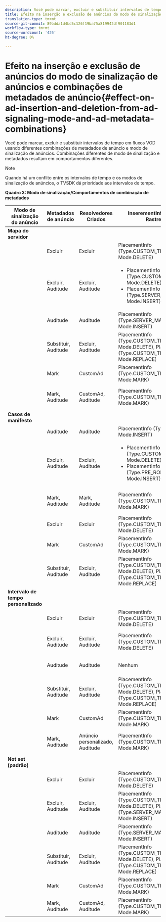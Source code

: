```yaml
---
description: Você pode marcar, excluir e substituir intervalos de tempo em fluxos VOD usando diferentes combinações de metadados de anúncio e modo de sinalização de anúncios. Combinações diferentes de modo de sinalização e metadados resultam em comportamentos diferentes.
title: Efeito na inserção e exclusão de anúncios do modo de sinalização de anúncios e combinações de metadados de anúncios
translation-type: tm+mt
source-git-commit: 89bdda1d4bd5c126f19ba75a819942df901183d1
workflow-type: tm+mt
source-wordcount: '426'
ht-degree: 0%

---
```



# Efeito na inserção e exclusão de anúncios do modo de sinalização de anúncios e combinações de metadados de anúncio{#effect-on-ad-insertion-and-deletion-from-ad-signaling-mode-and-ad-metadata-combinations}

Você pode marcar, excluir e substituir intervalos de tempo em fluxos VOD usando diferentes combinações de metadados de anúncio e modo de sinalização de anúncios. Combinações diferentes de modo de sinalização e metadados resultam em comportamentos diferentes.

>[!NOTE]
>
>Quando há um conflito entre os intervalos de tempo e os modos de sinalização de anúncios, o TVSDK dá prioridade aos intervalos de tempo.

**Quadro 3: Modo de sinalização/Comportamentos de combinação de metadados**

<table>  
 <thead> 
  <tr> 
   <th class="entry"> Modo de sinalização do anúncio </th> 
   <th class="entry"> Metadados de anúncio </th> 
   <th class="entry"> Resolvedores Criados </th> 
   <th class="entry"><span class="codeph"> </span> InserementInformation - Rastreado </th> 
   <th class="entry"> Comportamento resultante </th> 
  </tr> 
 </thead>
 <tbody> 
  <tr> 
   <td> <b>Mapa do servidor</b> </td> 
   <td> </td> 
   <td> </td> 
   <td> </td> 
   <td> </td> 
  </tr> 
  <tr> 
   <td> </td> 
   <td> Excluir </td> 
   <td> Excluir </td> 
   <td><span class="codeph"> PlacementInfo (Type.CUSTOM_TIME_RANGE, Mode.DELETE)</span> </td> 
   <td> Intervalos excluídos </td> 
  </tr> 
  <tr> 
   <td></td> 
   <td> Excluir, Auditude </td> 
   <td> Excluir, Auditude </td> 
   <td> 
    <ul> 
     <li><span class="codeph"> PlacementInfo (Type.CUSTOM_TIME_RANGE, Mode.DELETE),  </span> </li> 
     <li><span class="codeph"> PlacementInfo (Type.SERVER_MAP, Mode.INSERT)</span> </li> 
    </ul> </td> 
   <td> Intervalos excluídos, Anúncios inseridos </td> 
  </tr> 
  <tr> 
   <td></td> 
   <td> Auditude </td> 
   <td> Auditude </td> 
   <td><span class="codeph"> PlacementInfo (Type.SERVER_MAP, Mode.INSERT)</span> </td> 
   <td> Anúncios inseridos </td> 
  </tr> 
  <tr> 
   <td></td> 
   <td> Substituir, Auditude </td> 
   <td> Excluir, Auditude </td> 
   <td><span class="codeph"> PlacementInfo (Type.CUSTOM_TIME_RANGE, Mode.DELETE), PlacementInfo (Type.CUSTOM_TIME_RANGE, Mode.REPLACE)</span> </td> 
   <td> Intervalos substituídos </td> 
  </tr> 
  <tr> 
   <td></td> 
   <td> Mark </td> 
   <td> CustomAd </td> 
   <td><span class="codeph"> PlacementInfo (Type.CUSTOM_TIME_RANGE, Mode.MARK)</span> </td> 
   <td> Intervalos marcados </td> 
  </tr> 
  <tr> 
   <td></td> 
   <td> Mark, Auditude </td> 
   <td> CustomAd, Auditude </td> 
   <td><span class="codeph"> PlacementInfo (Type.CUSTOM_TIME_RANGE, Mode.MARK)</span> </td> 
   <td> Intervalos marcados, nenhum anúncio inserido </td> 
  </tr> 
  <tr> 
   <td> <b>Casos de manifesto</b> </td> 
   <td> </td> 
   <td> </td> 
   <td> </td> 
   <td> </td> 
  </tr> 
  <tr> 
   <td></td> 
   <td> Auditude </td> 
   <td> Auditude </td> 
   <td><span class="codeph"> PlacementInfo (Type.PRE_ROLL, Mode.INSERT)</span> </td> 
   <td> Anúncios inseridos </td> 
  </tr> 
  <tr> 
   <td></td> 
   <td> Excluir, Auditude </td> 
   <td> Excluir, Auditude </td> 
   <td> 
    <ul> 
     <li><span class="codeph"> PlacementInfo (Type.CUSTOM_TIME_RANGE, Mode.DELETE)</span> </li> 
     <li><span class="codeph"> PlacementInfo (Type.PRE_ROLL, Mode.INSERT)</span> </li> 
    </ul> </td> 
   <td> Intervalos excluídos, publicidades inseridas </td> 
  </tr> 
  <tr> 
   <td></td> 
   <td> Mark, Auditude </td> 
   <td> Mark, Auditude </td> 
   <td><span class="codeph"> PlacementInfo (Type.CUSTOM_TIME_RANGE, Mode.MARK)</span> </td> 
   <td> Intervalos marcados, nenhum anúncio inserido </td> 
  </tr> 
  <tr> 
   <td></td> 
   <td> Excluir </td> 
   <td> Excluir </td> 
   <td><span class="codeph"> PlacementInfo (Type.CUSTOM_TIME_RANGE, Mode.DELETE)</span> </td> 
   <td> Intervalos excluídos </td> 
  </tr> 
  <tr> 
   <td></td> 
   <td> Mark </td> 
   <td> CustomAd </td> 
   <td><span class="codeph"> PlacementInfo (Type.CUSTOM_TIME_RANGE, Mode.MARK)</span> </td> 
   <td> Intervalos marcados </td> 
  </tr> 
  <tr> 
   <td></td> 
   <td> Substituir, Auditude </td> 
   <td> Excluir, Auditude </td> 
   <td><span class="codeph"> PlacementInfo (Type.CUSTOM_TIME_RANGE, Mode.DELETE), PlacementInfo (Type.CUSTOM_TIME_RANGE, Mode.REPLACE)</span> </td> 
   <td> Intervalos substituídos </td> 
  </tr> 
  <tr> 
   <td> <b>Intervalo de tempo personalizado</b> </td> 
   <td> </td> 
   <td> </td> 
   <td> </td> 
   <td> </td> 
  </tr> 
  <tr> 
   <td></td> 
   <td> Excluir </td> 
   <td> Excluir </td> 
   <td><span class="codeph"> PlacementInfo (Type.CUSTOM_TIME_RANGE, Mode.DELETE)</span> </td> 
   <td> Intervalos excluídos </td> 
  </tr> 
  <tr> 
   <td></td> 
   <td> Excluir, Auditude </td> 
   <td> Excluir, Auditude </td> 
   <td><span class="codeph"> PlacementInfo (Type.CUSTOM_TIME_RANGE, Mode.DELETE)</span> </td> 
   <td> Intervalos excluídos, nenhum anúncio inserido </td> 
  </tr> 
  <tr> 
   <td></td> 
   <td> Auditude </td> 
   <td> Auditude </td> 
   <td> Nenhum </td> 
   <td> Nenhuma publicidade inserida </td> 
  </tr> 
  <tr> 
   <td></td> 
   <td> Substituir, Auditude </td> 
   <td> Excluir, Auditude </td> 
   <td><span class="codeph"> PlacementInfo (Type.CUSTOM_TIME_RANGE, Mode.DELETE), PlacementInfo (Type.CUSTOM_TIME_RANGE, Mode.REPLACE)</span> </td> 
   <td> Intervalos substituídos por anúncios </td> 
  </tr> 
  <tr> 
   <td></td> 
   <td> Mark </td> 
   <td> CustomAd </td> 
   <td><span class="codeph"> PlacementInfo (Type.CUSTOM_TIME_RANGE, Mode.MARK)</span> </td> 
   <td> Intervalos marcados </td> 
  </tr> 
  <tr> 
   <td></td> 
   <td> Mark, Auditude </td> 
   <td> Anúncio personalizado, Auditude </td> 
   <td><span class="codeph"> PlacementInfo (Type.CUSTOM_TIME_RANGE, Mode.MARK)</span> </td> 
   <td> Intervalos marcados, nenhum anúncio inserido </td> 
  </tr> 
  <tr> 
   <td> <b>Not set (padrão)</b> </td> 
   <td> </td> 
   <td> </td> 
   <td> </td> 
   <td> </td> 
  </tr> 
  <tr> 
   <td></td> 
   <td> Excluir </td> 
   <td> Excluir </td> 
   <td><span class="codeph"> PlacementInfo (Type.CUSTOM_TIME_RANGE, Mode.DELETE)</span> </td> 
   <td> Intervalos excluídos </td> 
  </tr> 
  <tr> 
   <td></td> 
   <td> Excluir, Auditude </td> 
   <td> Excluir, Auditude </td> 
   <td><span class="codeph"> PlacementInfo (Type.CUSTOM_TIME_RANGE, Mode.DELETE), PlacementInfo (Type.SERVER_MAP, Mode.INSERT)</span> </td> 
   <td> Intervalos excluídos, publicidades inseridas </td> 
  </tr> 
  <tr> 
   <td></td> 
   <td> Auditude </td> 
   <td> Auditude </td> 
   <td><span class="codeph"> PlacementInfo (Type.SERVER_MAP, Mode.INSERT)</span> </td> 
   <td> Anúncios inseridos </td> 
  </tr> 
  <tr> 
   <td></td> 
   <td> Substituir, Auditude </td> 
   <td> Excluir, Auditude </td> 
   <td><span class="codeph"> PlacementInfo (Type.CUSTOM_TIME_RANGE, Mode.DELETE), PlacementInfo (Type.CUSTOM_TIME_RANGE, Mode.REPLACE)</span> </td> 
   <td> Intervalos substituídos por anúncios </td> 
  </tr> 
  <tr> 
   <td></td> 
   <td> Mark </td> 
   <td> CustomAd </td> 
   <td><span class="codeph"> PlacementInfo (Type.CUSTOM_TIME_RANGE, Mode.MARK)</span> </td> 
   <td> Intervalos marcados </td> 
  </tr> 
  <tr> 
   <td></td> 
   <td> Mark, Auditude </td> 
   <td> CustomAd, Auditude </td> 
   <td><span class="codeph"> PlacementInfo (Type.CUSTOM_TIME_RANGE, Mode.MARK)</span> </td> 
   <td> Intervalos marcados </td> 
  </tr> 
 </tbody> 
</table>

